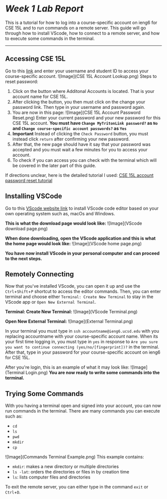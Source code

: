 # ***Week 1 Lab Report***
This is a tutorial for how to log into a course-specific account on ieng6 for CSE 15L and to run commands on a remote server. This guide will go through how to install VScode, how to connect to a remote server, and how to execute some commands in the terminal.
____
## Accessing CSE 15L
Go to this [link](https://sdacs.ucsd.edu/~icc/index.php) and enter your username and student ID to access your course-specific account.
![Image](CSE 15L Account Lookup.png)
Steps to reset password:
1. Click on the button where Additonal Accounts is located. That is your account name for CSE 15L.
2. After clicking the button, you then must click on the change your password link. Then type in your username and password again.
3. You are now in this page:
![Image](CSE 15L Account Password Reset.png)
Enter your current password and your new password for this CSE 15L account. **You must have `Change MyTritonLink password?` as `No` and `Change course-specific account passwords?` as `Yes`**
4. **Important** Instead of clicking the `Check Password` button, you must instead click `return` after confirming your new password.
5. After that, the new page should have it say that your password was accepted and you must wait a few minutes for you to access your account.
6. To check if you can access you can check with the terminal which will be covered in the later part of this guide.

If directions unclear, here is the detailed tutorial I used: [CSE 15L account password reset tutorial](https://docs.google.com/document/d/1hs7CyQeh-MdUfM9uv99i8tqfneos6Y8bDU0uhn1wqho/edit)

## Installing VSCode
Go to this [VScode website link](https://code.visualstudio.com/) to install VScode code editor based on your own operating system such as, macOs and Windows.

**This is what the download page would look like:**
![Image](VScode download page.png)

**When done downloading, open the VScode application and this is what the home page would look like:**
![Image](VScode home page.png)

**You have now install VScode in your personal computer and can proceed to the next steps.**

## Remotely Connecting
Now that you've installed VScode, you can open it up and use the `Ctrl`+`Shift`+`P` shortcut to access the editor commands. Then, you can enter terminal and choose either `Terminal: Create New Terminal` to stay in the VScode app or `Open New External Terminal`.

**Terminal: Create New Terminal:**
![Image](VScode Terminal.png)

**Open New External Terminal:**
![Image](External Terminal.png)

In your terminal you must type in `ssh accountname@ieng6.ucsd.edu` with you replacing accountname with your course-specific account name. When its your first time logging in, you must type in `yes` in response to `Are you sure you want to continue connecting (yes/no/[fingerprint])?` in the terminal. After that, type in your password for your course-specific account on ieng6 for CSE 15L.

After you're login, this is an example of what it may look like:
![Image](Terminal Login.png)
**You are now ready to write some commands into the terminal.**

## Trying Some Commands
With you having a terminal open and signed into your account, you can now run commands in the terminal. There are many commands you can execute such as:
* `cd`
* `ls`
* `pwd`
* `mkdir`
* `cp`

![Image](Commands Terminal Example.png)
This example contains:
* `mkdir`: makes a new directory or multiple directories
* `ls -lat`: orders the directories or files in by creation time
* `ls`: lists computer files and directories


To exit the remote server, you can either type in the command `exit` or `Ctrl`+`D`.


